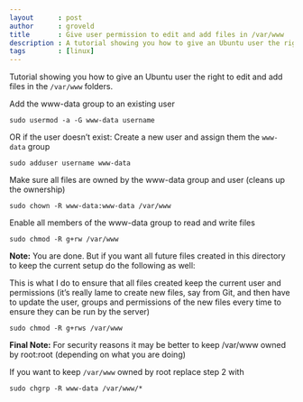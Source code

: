 ```yaml
---
layout      : post
author      : groveld
title       : Give user permission to edit and add files in /var/www
description : A tutorial showing you how to give an Ubuntu user the right to edit and add files in the /var/www folders.
tags        : [linux]
---
```


Tutorial showing you how to give an Ubuntu user the right to edit and add files in the `/var/www` folders.

Add the www-data group to an existing user

``` shell
sudo usermod -a -G www-data username
```

OR if the user doesn’t exist: Create a new user and assign them the `www-data` group

``` shell
sudo adduser username www-data
```

Make sure all files are owned by the www-data group and user (cleans up the ownership)

``` shell
sudo chown -R www-data:www-data /var/www
```

Enable all members of the www-data group to read and write files

``` shell
sudo chmod -R g+rw /var/www
```

**Note:** You are done. But if you want all future files created in this directory to keep the current setup do the following as well:

This is what I do to ensure that all files created keep the current user and permissions (it’s really lame to create new files, say from Git, and then have to update the user, groups and permissions of the new files every time to ensure they can be run by the server)

``` shell
sudo chmod -R g+rws /var/www
```

**Final Note:** For security reasons it may be better to keep /var/www owned by root:root (depending on what you are doing)

If you want to keep `/var/www` owned by root replace step 2 with

``` shell
sudo chgrp -R www-data /var/www/*
```
